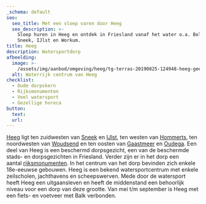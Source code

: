 ```yaml
---
_schema: default
seo:
  seo_title: Met een sloep varen door Heeg
  seo_description: >-
    Sloep huren in Heeg en ontdek in Friesland vanaf het water o.a. Bolsward,
    Sneek, IJlst en Workum.
title: Heeg
description: Watersportdorp
afbeelding:
  image: >-
    /assets/img/aanbod/omgeving/heeg/tg-terras-20190825-124948-heeg-geenmodelverklaring-lr-3651046182.jpeg
  alt: Waterrijk centrum van Heeg
checklist:
  - Oude dorpskern
  - Rijksmonumenten
  - Veel watersport
  - Gezellige horeca
button:
  text:
  url:
---
```


<a target="_blank" rel="noopener" href="https://nl.wikipedia.org/wiki/Heeg">Heeg</a> ligt ten zuidwesten van&nbsp;<a target="_blank" rel="noopener" href="https://nl.wikipedia.org/wiki/Sneek_(stad)">Sneek</a>&nbsp;en&nbsp;<a target="_blank" rel="noopener" href="https://nl.wikipedia.org/wiki/IJlst_(stad)">IJlst</a>, ten westen van&nbsp;<a target="_blank" rel="noopener" href="https://nl.wikipedia.org/wiki/Hommerts">Hommerts</a>, ten noordwesten van&nbsp;<a target="_blank" rel="noopener" href="https://nl.wikipedia.org/wiki/Woudsend">Woudsend</a>&nbsp;en ten oosten van&nbsp;<a target="_blank" rel="noopener" href="https://nl.wikipedia.org/wiki/Gaastmeer">Gaastmeer</a>&nbsp;en&nbsp;<a target="_blank" rel="noopener" href="https://nl.wikipedia.org/wiki/Oudega_(S%C3%BAdwest-Frysl%C3%A2n)">Oudega</a>. Een deel van Heeg is een beschermd dorpsgezicht, een van de beschermde stads- en dorpsgezichten in Friesland. Verder zijn er in het dorp een aantal&nbsp;<a target="_blank" rel="noopener" href="https://nl.wikipedia.org/wiki/Lijst_van_rijksmonumenten_in_Heeg">rijksmonumenten</a>. In het centrum van het dorp bevinden zich enkele 18e-eeuwse gebouwen. Heeg is een bekend watersportcentrum met enkele zeilscholen, jachthavens en scheepswerven. Mede door de watersport heeft Heeg een uitgaansleven en heeft de middenstand een behoorlijk niveau voor een dorp van deze grootte. Van mei t/m september is Heeg met een fiets- en voetveer met Balk verbonden.
